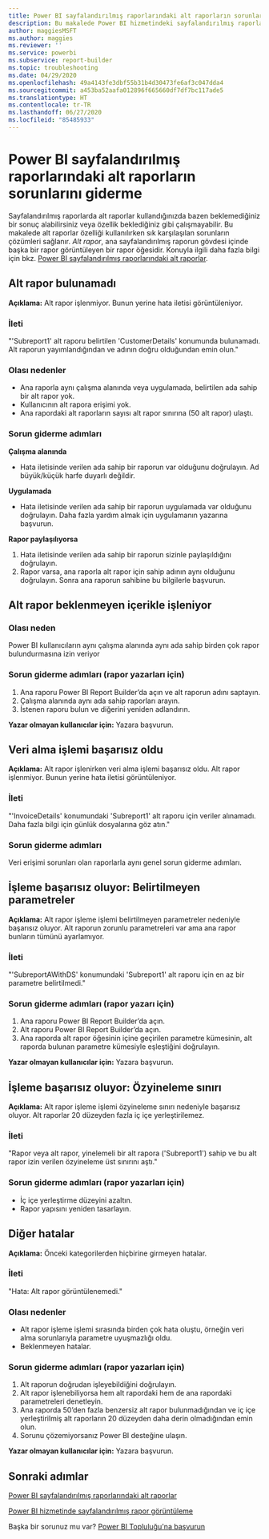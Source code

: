 ```yaml
---
title: Power BI sayfalandırılmış raporlarındaki alt raporların sorunlarını giderme
description: Bu makalede Power BI hizmetindeki sayfalandırılmış raporlar için desteklenen veri kaynaklarını ve Azure SQL Veritabanı veri kaynaklarına nasıl bağlanacağınızı öğreneceksiniz.
author: maggiesMSFT
ms.author: maggies
ms.reviewer: ''
ms.service: powerbi
ms.subservice: report-builder
ms.topic: troubleshooting
ms.date: 04/29/2020
ms.openlocfilehash: 49a4143fe3dbf55b31b4d30473fe6af3c047dda4
ms.sourcegitcommit: a453ba52aafa012896f665660df7df7bc117ade5
ms.translationtype: HT
ms.contentlocale: tr-TR
ms.lasthandoff: 06/27/2020
ms.locfileid: "85485933"
---
```

# <a name="troubleshoot-subreports-in-power-bi-paginated-reports"></a>Power BI sayfalandırılmış raporlarındaki alt raporların sorunlarını giderme

Sayfalandırılmış raporlarda alt raporlar kullandığınızda bazen beklemediğiniz bir sonuç alabilirsiniz veya özellik beklediğiniz gibi çalışmayabilir. Bu makalede alt raporlar özelliği kullanılırken sık karşılaşılan sorunların çözümleri sağlanır. *Alt rapor*, ana sayfalandırılmış raporun gövdesi içinde başka bir rapor görüntüleyen bir rapor öğesidir. Konuyla ilgili daha fazla bilgi için bkz. [Power BI sayfalandırılmış raporlarındaki alt raporlar](subreports.md).

## <a name="subreport-couldnt-be-found"></a>Alt rapor bulunamadı

**Açıklama:** Alt rapor işlenmiyor. Bunun yerine hata iletisi görüntüleniyor.

### <a name="message"></a>İleti

"'Subreport1' alt raporu belirtilen 'CustomerDetails' konumunda bulunamadı. Alt raporun yayımlandığından ve adının doğru olduğundan emin olun."

### <a name="possible-reasons"></a>Olası nedenler

- Ana raporla aynı çalışma alanında veya uygulamada, belirtilen ada sahip bir alt rapor yok.
- Kullanıcının alt rapora erişimi yok.
- Ana rapordaki alt raporların sayısı alt rapor sınırına (50 alt rapor) ulaştı.

### <a name="troubleshooting-steps"></a>Sorun giderme adımları

**Çalışma alanında**

- Hata iletisinde verilen ada sahip bir raporun var olduğunu doğrulayın. Ad büyük/küçük harfe duyarlı değildir.

**Uygulamada**

- Hata iletisinde verilen ada sahip bir raporun uygulamada var olduğunu doğrulayın. Daha fazla yardım almak için uygulamanın yazarına başvurun.

**Rapor paylaşılıyorsa**

1. Hata iletisinde verilen ada sahip bir raporun sizinle paylaşıldığını doğrulayın.
2. Rapor varsa, ana raporla alt rapor için sahip adının aynı olduğunu doğrulayın. Sonra ana raporun sahibine bu bilgilerle başvurun.

## <a name="subreport-renders-with-unexpected-content"></a>Alt rapor beklenmeyen içerikle işleniyor

### <a name="possible-reason"></a>Olası neden

Power BI kullanıcıların aynı çalışma alanında aynı ada sahip birden çok rapor bulundurmasına izin veriyor

### <a name="troubleshooting-steps-for-report-authors"></a>Sorun giderme adımları (rapor yazarları için)

1. Ana raporu Power BI Report Builder’da açın ve alt raporun adını saptayın.
2. Çalışma alanında aynı ada sahip raporları arayın.
3. İstenen raporu bulun ve diğerini yeniden adlandırın.

**Yazar olmayan kullanıcılar için:** Yazara başvurun.

## <a name="data-retrieval-fails"></a>Veri alma işlemi başarısız oldu

**Açıklama:** Alt rapor işlenirken veri alma işlemi başarısız oldu. Alt rapor işlenmiyor. Bunun yerine hata iletisi görüntüleniyor.

### <a name="message"></a>İleti

"'InvoiceDetails' konumundaki 'Subreport1' alt raporu için veriler alınamadı. Daha fazla bilgi için günlük dosyalarına göz atın."

### <a name="troubleshooting-steps"></a>Sorun giderme adımları

Veri erişimi sorunları olan raporlarla aynı genel sorun giderme adımları.

## <a name="rendering-fails-unspecified-parameters"></a>İşleme başarısız oluyor: Belirtilmeyen parametreler

**Açıklama:** Alt rapor işleme işlemi belirtilmeyen parametreler nedeniyle başarısız oluyor. Alt raporun zorunlu parametreleri var ama ana rapor bunların tümünü ayarlamıyor.

### <a name="message"></a>İleti 
"'SubreportAWithDS' konumundaki 'Subreport1' alt raporu için en az bir parametre belirtilmedi."

### <a name="troubleshooting-steps-for-the-report-author"></a>Sorun giderme adımları (rapor yazarı için)

1. Ana raporu Power BI Report Builder’da açın.
2. Alt raporu Power BI Report Builder’da açın.
3. Ana raporda alt rapor öğesinin içine geçirilen parametre kümesinin, alt raporda bulunan parametre kümesiyle eşleştiğini doğrulayın.

**Yazar olmayan kullanıcılar için:** Yazara başvurun.

## <a name="rendering-fails-recursion-limit"></a>İşleme başarısız oluyor: Özyineleme sınırı

**Açıklama:** Alt rapor işleme işlemi özyineleme sınırı nedeniyle başarısız oluyor. Alt raporlar 20 düzeyden fazla iç içe yerleştirilemez.

### <a name="message"></a>İleti

"Rapor veya alt rapor, yinelemeli bir alt rapora ('Subreport1') sahip ve bu alt rapor izin verilen özyineleme üst sınırını aştı."

### <a name="troubleshooting-steps-for-report-authors"></a>Sorun giderme adımları (rapor yazarları için)

- İç içe yerleştirme düzeyini azaltın.
- Rapor yapısını yeniden tasarlayın.

## <a name="other-errors"></a>Diğer hatalar

**Açıklama:** Önceki kategorilerden hiçbirine girmeyen hatalar.

### <a name="message"></a>İleti

"Hata: Alt rapor görüntülenemedi."

### <a name="possible-reasons"></a>Olası nedenler

- Alt rapor işleme işlemi sırasında birden çok hata oluştu, örneğin veri alma sorunlarıyla parametre uyuşmazlığı oldu.
- Beklenmeyen hatalar.

### <a name="troubleshooting-steps-for-report-authors"></a>Sorun giderme adımları (rapor yazarları için)

1. Alt raporun doğrudan işleyebildiğini doğrulayın.
2. Alt rapor işlenebiliyorsa hem alt rapordaki hem de ana rapordaki parametreleri denetleyin.
3. Ana raporda 50’den fazla benzersiz alt rapor bulunmadığından ve iç içe yerleştirilmiş alt raporların 20 düzeyden daha derin olmadığından emin olun.
4. Sorunu çözemiyorsanız Power BI desteğine ulaşın.

**Yazar olmayan kullanıcılar için:** Yazara başvurun.

## <a name="next-steps"></a>Sonraki adımlar

[Power BI sayfalandırılmış raporlarındaki alt raporlar](subreports.md)

[Power BI hizmetinde sayfalandırılmış rapor görüntüleme](../consumer/paginated-reports-view-power-bi-service.md)

Başka bir sorunuz mu var? [Power BI Topluluğu'na başvurun](https://community.powerbi.com/)
